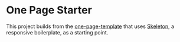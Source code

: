 # One Page Starter

This project builds from the [one-page-template](https://github.com/rxsharp/one-page-template) that uses [Skeleton](https://github.com/dhg/Skeleton), a responsive boilerplate, as a starting point. 